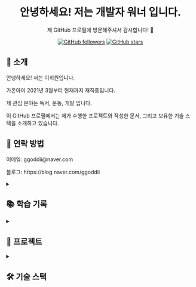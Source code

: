 <div align="center">
  <h1>안녕하세요! 저는 개발자 워너 입니다.</h1>
  <p>제 GitHub 프로필에 방문해주셔서 감사합니다! 🎉</p>
</div>
<p align="center">
  <a href="https://github.com/leeheeweon"><img alt="GitHub followers" src="https://img.shields.io/github/followers/leeheeweon?label=Follow&style=social"></a>
  <a href="https://github.com/leeheeweon"><img alt="GitHub stars" src="https://img.shields.io/github/stars/leeheeweon?label=Stars&style=social"></a>
</p>
<h2>👋 소개</h2>
<p>안녕하세요! 저는 이희원입니다.</p> 
<p>가온아이 2021년 3월부터 현재까지 재직중입니다.</p> 
<p>제 관심 분야는 독서, 운동, 개발 입니다.</p> 
<p>이 GitHub 프로필에서는 제가 수행한 프로젝트와 작성한 문서, 그리고 보유한 기술 스택을 소개하고 있습니다.</p>

<h2>🤝 연락 방법</h2>
<p>이메일: ggoddii@naver.com</p>
<p>블로그: https://blog.naver.com/ggoddii</p>


<details>
<summary><h2>📚 학습 기록</h2></summary>
[읽은 책]
<ul>
  <li><a href="https://blog.naver.com/ggoddii/222267232289" target="_blank">Clean Agile 클린애자일 - 로버트 C.마틴 2021. 3. 7<a></li>
  <li><a href="https://blog.naver.com/ggoddii/222291082452" target="_blank">더 클린 코더 (The Clean Coder) - 로버트 C.마틴 2021. 3. 29<a></li>
  <li><a href="https://blog.naver.com/ggoddii/222442035073" target="_blank">리눅스*그냥 재미로 - 리누스 토발즈 2021. 7. 23<a></li>
  <li><a href="https://blog.naver.com/ggoddii/222506149429" target="_blank">객체지향 사실과 오해 - 조영호 2021. 9. 15<a></li>
  <li><a href="https://blog.naver.com/ggoddii/222528158167" target="_blank">소프트웨어 장인 - 산드로 만쿠소 2021. 10. 6<a></li>
  <li><a href="https://blog.naver.com/ggoddii/222910814293" target="_blank">커리어 스킬 - 존 손메즈 2022. 10. 26<a></li>
  <li><a href="https://blog.naver.com/ggoddii/223065486694" target="_blank">Generative_ChatGPT - 강정수 외 2023. 4. 5<a></li>
</ul>
<br>

[인터넷 강의]
<ul>
  <li>스프링 입문 - 코드로 배우는 스프링 부트, 웹 MVC, DB 접근 기술</li>
  <li><a href="https://github.com/leeheeweon/leeheeweon/assets/81005061/70d79c7f-7be3-40c1-a532-95916facb26f">스프링 MVC 1편 - 백엔드 웹 개발 핵심 기술</a></li>
  <li><a href="https://github.com/leeheeweon/leeheeweon/assets/81005061/88b90739-140b-4798-b26a-ca2928303f3a">모든 개발자를 위한 HTTP 웹 기본 지식</a></li>
  <li><a href="https://github.com/leeheeweon/leeheeweon/assets/81005061/26a73de6-c463-4d86-9a0a-db3c75b6825b">스프링 MVC 2편 - 백엔드 웹 개발 활용 기술</a></li>
  <li><a href="https://github.com/leeheeweon/leeheeweon/assets/81005061/3ae8908c-f5c8-4a37-97d3-875df88d1260">스프링 핵심 원리 - 고급편</a></li>
  <li><a href="https://github.com/leeheeweon/leeheeweon/assets/81005061/d9c1ecc1-e30c-4487-9898-f88f08f12288">스프링 핵심 원리 - 기본편</a></li>
  <li><a href="https://github.com/leeheeweon/leeheeweon/assets/81005061/71ed0725-8b08-43ca-9860-cb0b6167ea5e">더 자바, Java 8</a></li>
  <li><a href="https://github.com/leeheeweon/leeheeweon/assets/81005061/aeb6f3fc-414b-46ce-95e8-b97d67120d54">더 자바, 코드를 조작하는 다양한 방법</a></li>
  <li><a href="https://github.com/leeheeweon/leeheeweon/assets/81005061/df7bfbf0-4642-473a-b698-3116a7678be9">스프링 DB 1편 - 데이터 접근 핵심 원리</a></li>
  <li><a href="https://github.com/leeheeweon/leeheeweon/assets/81005061/962ebd6e-9067-490c-a203-08afd52a31df">자바 ORM 표준 JPA 프로그래밍 - 기본편</a></li>
  <li><a href="https://github.com/leeheeweon/leeheeweon/assets/81005061/77f95753-86b6-4554-8484-3f35e758223d">실전! 스프링 부트와 JPA 활용1 - 웹 애플리케이션 개발</a></li>
<li><a href="https://github.com/leeheeweon/leeheeweon/assets/81005061/677e899e-3ca1-4c03-a3f8-0ae5b6d3066f">차근차근따라하는수익형웹사이트만들기</a></li>
</ul>
</details>

<details>
<summary><h2>🚀 프로젝트</h2></summary>

  
<!-- 한국해양교통안전공단 -->
<table>
  <tr>
    <th width="120">프로젝트명</th>
    <td>한국해양교통안전공단 <a href="https://github.com/leeheeweon/leeheeweon/files/12913627/KOREA.MARITIME.TRANSPORTATION.SAFETY.AUTHORITY_20220407.pdf">개발문서 바로가기</a></td>
  </tr>
  <tr>
    <th width="120">작업기간</th>
    <td>2021.11.08~2022.06.30</td>
  </tr>
  <tr>
    <th width="120">개발환경</th>
    <td>Java8, 전자정부프레임워크</td>
  </tr>
   <tr>
    <th width="120">사용기술</th>
    <td>Spring batch, Mybatis, RestFull API</td>
  </tr>
  <tr>
  <th width="120">소개</th>
  <td>가온아이를 중심으로 여러 회사들과 협업하여 진행한 프로젝트로서 한국해양교통안전공단이 10년간 사용하였던 파워빌더 프로그램을 자바, 스프링을 사용하여 재구성 하였다.</td>
  </tr>
</table>
<p align="center">
  <img src ="https://github.com/leeheeweon/leeheeweon/assets/81005061/bb4b6f77-62f9-4c5b-a21a-089c2c9e5f76" width="300">
  <img src ="https://github.com/leeheeweon/leeheeweon/assets/81005061/71ae1931-c9de-434d-93b4-b03e19e3f964" width="300">
  <img src ="https://github.com/leeheeweon/leeheeweon/assets/81005061/524058ec-97e3-42ad-9a9b-ac2d28046697" width="300">
</p>
<br>

<!-- 더블로거 -->
<table>
  <tr>
    <th width="120">프로젝트명</th>
    <td>TheBlogger(더블로거) <a href="https://github.com/leeheeweon/leeheeweon/files/12913627/KOREA.MARITIME.TRANSPORTATION.SAFETY.AUTHORITY_20220407.pdf">개발문서 바로가기</a></td>
  </tr>
  <tr>
    <th width="120">작업기간</th>
    <td>2023.01.11~2023.03.14</td>
  </tr>
  <tr>
    <th width="120">개발환경</th>
    <td>Java11, 스프링부트2.7.6</td>
  </tr>
   <tr>
    <th width="120">사용기술</th>
    <td>Spring batch, Mybatis, Tymeleaf, Springboot valid, Selenium</td>
  </tr>
  <tr>
  <th width="120">소개</th>
  <td>블로그 사용자들을 위한 키워드랩, 서이추봇, 굿포스팅, 긍정도 검사 등 유용한 툴을 제공한다.</td>
  </tr>
</table>
<p align="center">
  <img src ="https://github.com/leeheeweon/leeheeweon/assets/81005061/2fa55eef-fe84-4232-9090-ec2ecbdfac35" width="300">
  <img src ="https://github.com/leeheeweon/leeheeweon/assets/81005061/d42ce0f4-92a8-4500-bb7e-41174484d8c7" width="300">
  <img src ="https://github.com/leeheeweon/leeheeweon/assets/81005061/31449ca3-4e00-4803-b092-9ada2eb002c3" width="300">
</p>
<br>

<!--청약 및 빌링 조회 프로그램-->
<table>
  <tr>
    <th width="120">프로젝트명</th>
    <td>SubsCheck  <a href="https://subscheck.notion.site/SubsCheck-fc47a10b84b8474086ed113dc128167b?pvs=4">개발문서 바로가기</a></td>
  </tr>
   <tr>
    <th width="120">작업기간</th>
    <td>2023년 09월 18일 ~ 2023년 10월 20일</td>
  </tr>
  <tr>
    <th width="120">개발환경</th>
    <td>Java 17, Springboot 3.1.3</td>
  </tr>
  <tr>
    <th width="120">사용기술</th>
    <td>Java mail, JPA, Tymeleaf, Springboot valid</td>
  </tr>
  <tr>
    <th width="120">소개</th>
    <td>청약 및 빌링 조회 프로그램은 고객이 청약(구독, 계약 등)과 관련된 정보를 쉽게 확인하고 빌링(요금 청구) 정보를 관리할 수 있는 소프트웨어 도구입니다</td>
  </tr>
</table>
<p align="center" border="1 solid black" >
  <img  src ="https://github.com/leeheeweon/leeheeweon/assets/81005061/2797df93-4606-4ce0-891d-103fd6ad02cc" width="300">
  <img src ="https://github.com/leeheeweon/leeheeweon/assets/81005061/065b94f5-6e5b-49c3-99e6-a7fb85d5e3dd" width="300">
  <img src ="https://github.com/leeheeweon/leeheeweon/assets/81005061/5bf5037a-a637-4345-a8c1-5f6e1756ccb0" width="300">
</p>
</details>



<details>
<summary><h2>🛠️ 기술 스택</h2></summary>
<div align="left">
<p><strong>Backend</strong></p>
<img src="https://img.shields.io/badge/Spring Boot-6DB33F?style=flat-square&logo=spring boot&logoColor=white"> 
<img src="https://img.shields.io/badge/Spring-6DB33F?style=flat-square&logo=Spring&logoColor=white" alt="Spring" />
<img src="https://img.shields.io/badge/Java-007396?style=flat-square&logo=Java&logoColor=white" alt="Java" />
</div>
  
<!-- Database -->
<div align="left">
<p><strong>Database</strong></p>  
<img src="https://img.shields.io/badge/Oracle-F80000?style=flat-square&logo=oracle&logoColor=white"> 
<img src="https://img.shields.io/badge/Mysql-4479A1?style=flat-square&logo=mysql&logoColor=white">  
</div>

<!-- Server -->
<div align="left">
<p><strong>Server</strong></p>
  <img src="https://img.shields.io/badge/Linux-FCC624?style=flat-square&logo=linux&logoColor=black"> 
  <img src="https://img.shields.io/badge/Apache tomcat-F8DC75?style=flat-square&logo=apachetomcat&logoColor=black">
  <img src="https://img.shields.io/badge/Amazon AWS-232F3E?style=flat-square&logo=amazon aws&logoColor=white">   
</div>

<!-- Frontend -->
<div align="left">
  <p><strong>Frontend</strong></p>
  <img src="https://img.shields.io/badge/HTML5-E34F26?style=flat-square&logo=html5&logoColor=white"> 
  <img src="https://img.shields.io/badge/CSS-1572B6?style=flat-square&logo=css3&logoColor=white"> 
  <img src="https://img.shields.io/badge/Javascript-F7DF1E?style=flat-square&logo=javascript&logoColor=black"> 
  <img src="https://img.shields.io/badge/Bootstrap-7952B3?style=flat-square&logo=bootstrap&logoColor=white">
</div>

 <!-- Others -->
<div align="left">
  <p><strong>Others</strong></p>
  <img src="https://img.shields.io/badge/Python-3776AB?style=flat-square&logo=python&logoColor=white"> 
  <img src="https://img.shields.io/badge/Intellijidea-000000?style=flat-square&logo=intellijidea&logoColor=white" alt="Git" />
  <img src="https://img.shields.io/badge/Git-F05032?style=flat-square&logo=Git&logoColor=white" alt="Git" />
  <img src="https://img.shields.io/badge/Github-000000?style=flat-square&logo=github&logoColor=white" alt="Git" />
</div>
</details>




